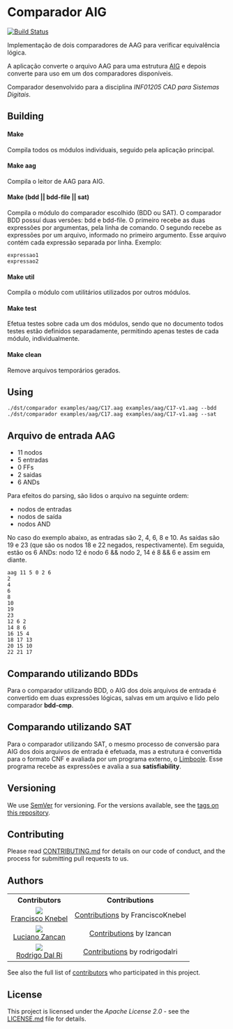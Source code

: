 # Comparador AIG

[![Build Status](https://travis-ci.org/FranciscoKnebel/comparadorAIG.svg?branch=master)](https://travis-ci.org/FranciscoKnebel/comparadorAIG)

Implementação de dois comparadores de AAG para verificar equivalência lógica.

A aplicação converte o arquivo AAG para uma estrutura [AIG](https://en.wikipedia.org/wiki/And-inverter_graph) e depois converte para uso em um dos comparadores disponíveis.

Comparador desenvolvido para a disciplina _INF01205 CAD para Sistemas Digitais_.

## Building
#### Make
Compila todos os módulos individuais, seguido pela aplicação principal.

#### Make aag
Compila o leitor de AAG para AIG.

#### Make (bdd || bdd-file || sat)
Compila o módulo do comparador escolhido (BDD ou SAT).
O comparador BDD possuí duas versões: bdd e bdd-file.
O primeiro recebe as duas expressões por argumentas, pela linha de comando.
O segundo recebe as expressões por um arquivo, informado no primeiro argumento.
Esse arquivo contém cada expressão separada por linha. Exemplo:
```
expressao1
expressao2
```

#### Make util
Compila o módulo com utilitários utilizados por outros módulos.

#### Make test
Efetua testes sobre cada um dos módulos, sendo que no documento todos testes estão definidos separadamente, permitindo apenas testes de cada módulo, individualmente.

#### Make clean
Remove arquivos temporários gerados.

## Using
```
./dst/comparador examples/aag/C17.aag examples/aag/C17-v1.aag --bdd
./dst/comparador examples/aag/C17.aag examples/aag/C17-v1.aag --sat
```

## Arquivo de entrada AAG
- 11 nodos
- 5 entradas
- 0 FFs
- 2 saidas
- 6 ANDs

Para efeitos do parsing, são lidos o arquivo na seguinte ordem:
- nodos de entradas
- nodos de saída
- nodos AND

No caso do exemplo abaixo, as entradas são 2, 4, 6, 8 e 10.
As saidas são 19 e 23 (que são os nodos 18 e 22 negados, respectivamente).
Em seguida, estão os 6 ANDs: nodo 12 é nodo 6 && nodo 2, 14 é 8 && 6 e assim em diante.

```
aag 11 5 0 2 6
2
4
6
8
10
19
23
12 6 2
14 8 6
16 15 4
18 17 13
20 15 10
22 21 17
```

## Comparando utilizando BDDs
Para o comparador utilizando BDD, o AIG dos dois arquivos de entrada é convertido em duas expressões lógicas, salvas em um arquivo e lido pelo comparador **bdd-cmp**.

## Comparando utilizando SAT
Para o comparador utilizando SAT, o mesmo processo de conversão para AIG dos dois arquivos de entrada é efetuada, mas a estrutura é convertida para o formato CNF e avaliada por um programa externo, o [Limboole](http://fmv.jku.at/limboole/). Esse programa recebe as expressões e avalia a sua **satisfiability**.

## Versioning

We use [SemVer](http://semver.org/) for versioning. For the versions available, see the [tags on this repository](https://github.com/FranciscoKnebel/comparadorAig/tags).

## Contributing
Please read [CONTRIBUTING.md](CONTRIBUTING.md) for details on our code of conduct, and the process for submitting pull requests to us.

## Authors
<table style="text-align: center;">
  <th>Contributors</th>
  <th>Contributions</th>
  <tr>
    <td>
      <img src="https://avatars.githubusercontent.com/FranciscoKnebel?s=75">
      <br>
      <a href="https://github.com/FranciscoKnebel">Francisco Knebel</a>
    </td>
    <td>
      <a href="https://github.com/FranciscoKnebel/comparadorAig/commits?author=FranciscoKnebel">Contributions</a> by FranciscoKnebel
    </td>
  </tr>
  <tr>
    <td>
      <img src="https://avatars.githubusercontent.com/lzancan?s=75">
      <br>
      <a href="https://github.com/lzancan">Luciano Zancan</a>
    </td>
    <td>
      <a href="https://github.com/FranciscoKnebel/comparadorAig/commits?author=lzancan">Contributions</a> by lzancan
    </td>
  </tr>
	<tr>
		<td>
			<img src="https://avatars.githubusercontent.com/rodrigodalri?s=75">
			<br>
			<a href="https://github.com/rodrigodalri">Rodrigo Dal Ri</a>
		</td>
		<td>
			<a href="https://github.com/rodrigodalri/comparadorAig/commits?author=FranciscoKnebel">Contributions</a> by rodrigodalri
		</td>
	</tr>
</table>

See also the full list of [contributors](https://github.com/FranciscoKnebel/comparadorAig/contributors) who participated in this project.

## License
This project is licensed under the _Apache License 2.0_ - see the [LICENSE.md](LICENSE.md) file for details.
